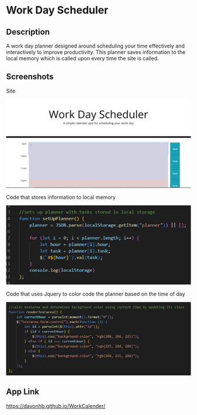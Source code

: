 # Work Day Scheduler

## Description 

A work day planner designed around scheduling your time effectively and interactively to improve productivity. This planner saves information to the local memory which is called upon every time the site is called.

## Screenshots 

Site

![Screenshot](./assets/images/Screenshot%202022-03-11%20123329.png)

Code that stores information to local memory 

![Screenshot](./assets/images/Screenshot%202022-03-11%20123417%20code.png)

Code that uses Jquery to color code the planner based on the time of day

![Screenshot](./assets/images/Screenshot%202022-03-11%20123443%20code2.png)

## App Link

https://davonhb.github.io/WorkCalender/
